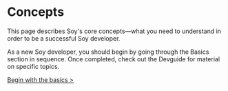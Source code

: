 # Concepts


This page describes Soy's core concepts—what you need to understand in order to
be a successful Soy developer.

As a new Soy developer, you should begin by going through the Basics section in
sequence. Once completed, check out the Devguide for material on specific
topics.

<section class="nextButton"><a href="templates.md">Begin with the basics ></a></section>
